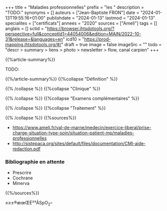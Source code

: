 +++
title = "Maladies professionnelles"
prefix = "les "
description = "TODO:"
synonyms = []
auteurs = ["Jean-Baptiste FRON"]
date = "2024-01-13T19:55:16+01:00"
publishdate = "2024-01-13"
lastmod = "2024-01-13"
specialites = ["certificats"]
annees = "2020"
sources = ["Ameli"]
tags = []
anglais = []
sctid = "https://browser.ihtsdotools.org/?perspective=full&conceptId1=44054006&edition=MAIN/2022-10-31&release=&languages=en"
icd10 = "https://prod-mapping.ihtsdotools.org/#/"
draft = true
image = false
imageSrc = ""
todo = "descr > summary > liens > photo > newsletter > flow, canal carpien"
+++

{{%article-summary%}}

TODO:

{{%/article-summary%}}
{{%collapse "Définition" %}}



{{% /collapse %}}
{{%collapse "Clinique" %}}


{{% /collapse %}}
{{%collapse "Examens complémentaires" %}}


{{% /collapse %}}
{{%collapse "Traitement" %}}


{{% /collapse %}}
{{%sources%}}

- <https://www.ameli.fr/val-de-marne/medecin/exercice-liberal/prise-charge-situation-type-soin/situation-patient-mp/maladies-professionnelles>
- <http://sistepaca.org/sites/default/files/documentation/CMI-aide-redaction.pdf>

### Bibliographie en attente

- Prescrire
- Cochrane
- Minerva

{{%/sources%}}

≤≥±®æœŒÈ²³ÂSpO<sub>2</sub>–

